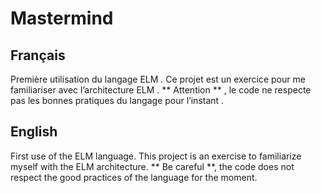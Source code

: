 # Mastermind


## Français
	
Première utilisation du langage ELM . Ce projet est un exercice pour me familiariser avec l’architecture  ELM . ** Attention ** , le code ne respecte pas les bonnes pratiques du langage pour l’instant . 

## English

First use of the ELM language. This project is an exercise to familiarize myself with the ELM architecture. ** Be careful **, the code does not respect the good practices of the language for the moment.
